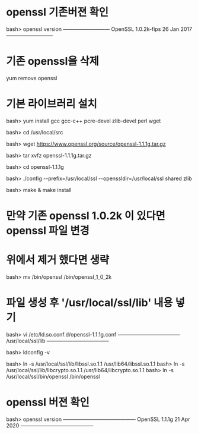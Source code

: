 # openssl 기존버젼 확인
bash> openssl version
—————————
OpenSSL 1.0.2k-fips  26 Jan 2017
—————————

# 기존 openssl을 삭제
yum remove openssl

# 기본 라이브러리 설치
bash> yum install gcc gcc-c++ pcre-devel zlib-devel perl wget

bash> cd /usr/local/src

bash> wget https://www.openssl.org/source/openssl-1.1.1g.tar.gz

bash> tar xvfz openssl-1.1.1g.tar.gz

bash> cd openssl-1.1.1g

bash> ./config --prefix=/usr/local/ssl --openssldir=/usr/local/ssl shared zlib

bash> make & make install

# 만약 기존 openssl 1.0.2k 이 있다면 openssl 파일 변경
# 위에서 제거 했다면 생략
bash> mv /bin/openssl /bin/openssl_1_0_2k

# 파일 생성 후 '/usr/local/ssl/lib' 내용 넣기
bash> vi /etc/ld.so.conf.d/openssl-1.1.1g.conf
————————————
/usr/local/ssl/lib
————————————

bash> ldconfig -v

bash> ln -s /usr/local/ssl/lib/libssl.so.1.1 /usr/lib64/libssl.so.1.1
bash> ln -s /usr/local/ssl/lib/libcrypto.so.1.1 /usr/lib64/libcrypto.so.1.1
bash> ln -s /usr/local/ssl/bin/openssl /bin/openssl

# openssl 버젼 확인
bash> openssl version
——————————————
OpenSSL 1.1.1g  21 Apr 2020
——————————————

